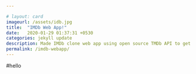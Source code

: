 ```yaml
---

# layout: card
imageurl: /assets/idb.jpg
title:  "IMDb Web App!"
date:   2020-01-29 01:37:31 +0530
categories: jekyll update
description: Made IMDb clone web app using open source TMDb API to get access of all latest movies and their cast and crew information
permalink: /imdb-webapp/
---
```

#hello